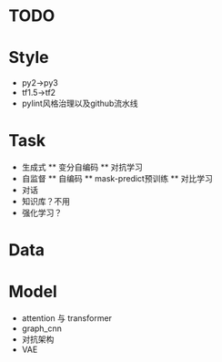 TODO
============

# Style
* py2->py3
* tf1.5->tf2
* pylint风格治理以及github流水线

# Task
* 生成式
** 变分自编码
** 对抗学习
* 自监督
** 自编码
** mask-predict预训练
** 对比学习
* 对话
* 知识库？不用
* 强化学习？

# Data

# Model
* attention 与 transformer
* graph_cnn
* 对抗架构
* VAE

